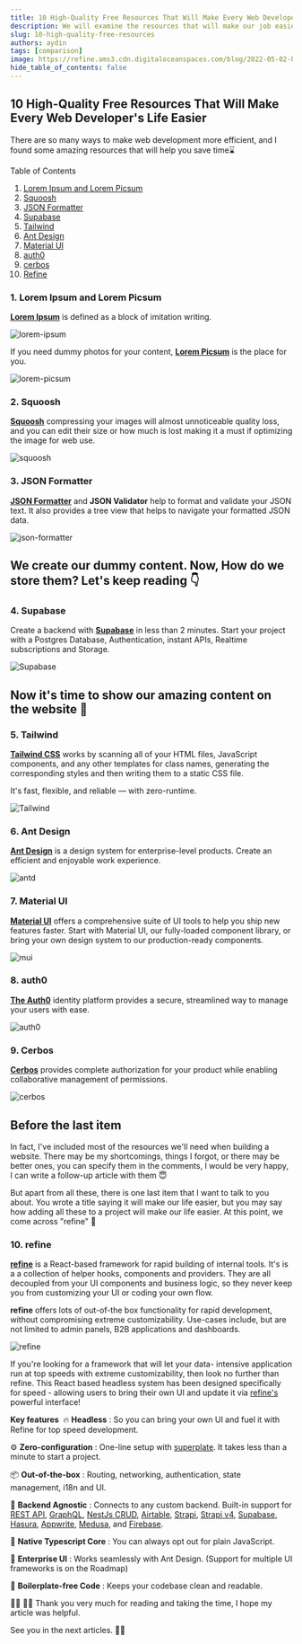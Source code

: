 ```yaml
---
title: 10 High-Quality Free Resources That Will Make Every Web Developer's Life Easier
description: We will examine the resources that will make our job easier when making a website.
slug: 10-high-quality-free-resources
authors: aydin
tags: [comparison]
image: https://refine.ams3.cdn.digitaloceanspaces.com/blog/2022-05-02-high-quality-free-resources/social.jpg
hide_table_of_contents: false
---
```


## 10 High-Quality Free Resources That Will Make Every Web Developer's Life Easier

There are so many ways to make web development more efficient, and I found some amazing resources that will help you save time⌛

<!--truncate-->

Table of Contents

1. [Lorem Ipsum and Lorem Picsum](#lorem)
2. [Squoosh](#squoosh)
3. [JSON Formatter](#json)
4. [Supabase](#supabase)
5. [Tailwind](#tailwind)
6. [Ant Design](#antd)
7. [Material UI](#material-ui)
8. [auth0](#auth0)
9. [cerbos](#cerbos)
10. [Refine](#refine)

### 1. Lorem Ipsum and Lorem Picsum <a name="lorem"></a>

**[Lorem Ipsum](https://www.lipsum.com/)** is defined as a block of imitation writing.

<img src="https://refine.ams3.cdn.digitaloceanspaces.com/blog/2022-05-02-high-quality-free-resources/lorem-ipsum.jpg" alt="lorem-ipsum" />
 
If you need dummy photos for your content, **[Lorem Picsum](https://picsum.photos/)** is the place for you.
 
<img src="https://refine.ams3.cdn.digitaloceanspaces.com/blog/2022-05-02-high-quality-free-resources/lorem-picsum.jpg" alt="lorem-picsum" />

### 2. Squoosh <a name="squoosh"></a>

**[Squoosh](https://squoosh.app/)** compressing your images will almost unnoticeable quality loss, and you can edit their size or how much is lost making it a must if optimizing the image for web use.

<img src="https://refine.ams3.cdn.digitaloceanspaces.com/blog/2022-05-02-high-quality-free-resources/squoosh.jpg" alt="squoosh" />

### 3. JSON Formatter <a name="json"></a>

**[JSON Formatter](https://jsonformatter.org/)** and **JSON Validator** help to format and validate your JSON text. It also provides a tree view that helps to navigate your formatted JSON data.

<img src="https://refine.ams3.cdn.digitaloceanspaces.com/blog/2022-05-02-high-quality-free-resources/json-formatter.jpg" alt="json-formatter" />

## We create our dummy content. Now, How do we store them? Let's keep reading 👇

### 4. Supabase <a name="supabase"></a>

Create a backend with **[Supabase](https://supabase.com/)** in less than 2 minutes. Start your project with a Postgres Database, Authentication, instant APIs, Realtime subscriptions and Storage.

<img src="https://refine.ams3.cdn.digitaloceanspaces.com/blog/2022-05-02-high-quality-free-resources/supabase.jpg" alt="Supabase" />

## Now it's time to show our amazing content on the website 🎉

### 5. Tailwind <a name="tailwind"></a>

**[Tailwind CSS](https://tailwindcss.com/)** works by scanning all of your HTML files, JavaScript components, and any other templates for class names, generating the corresponding styles and then writing them to a static CSS file.

It's fast, flexible, and reliable — with zero-runtime.

<img src="https://refine.ams3.cdn.digitaloceanspaces.com/blog/2022-05-02-high-quality-free-resources/tailwind.jpg" alt="Tailwind" />

### 6. Ant Design <a name="antd"></a>

**[Ant Design](https://ant.design/)** is a design system for enterprise-level products. Create an efficient and enjoyable work experience.

<img src="https://refine.ams3.cdn.digitaloceanspaces.com/blog/2022-05-02-high-quality-free-resources/antd.jpg" alt="antd" />

### 7. Material UI <a name="material-ui"></a>

**[Material UI](https://mui.com/material-ui/getting-started/overview/)** offers a comprehensive suite of UI tools to help you ship new features faster. Start with Material UI, our fully-loaded component library, or bring your own design system to our production-ready components.

<img src="https://refine.ams3.cdn.digitaloceanspaces.com/blog/2022-05-02-high-quality-free-resources/mui.jpg" alt="mui" />


### 8. auth0 <a name="auth0"></a>

**[The Auth0](https://auth0.com/)** identity platform provides a secure, streamlined way to manage your users with ease.

<img src="https://refine.ams3.cdn.digitaloceanspaces.com/blog/2022-05-02-high-quality-free-resources/auth0.jpg" alt="auth0" />


### 9. Cerbos <a name="cerbos"></a>

**[Cerbos](https://cerbos.dev/)** provides complete authorization for your product while enabling collaborative management of permissions.

<img src="https://refine.ams3.cdn.digitaloceanspaces.com/blog/2022-05-02-high-quality-free-resources/cerbos.jpg" alt="cerbos" />

## Before the last item

In fact, I've included most of the resources we'll need when building a website. There may be my shortcomings, things I forgot, or there may be better ones, you can specify them in the comments, I would be very happy, I can write a follow-up article with them 😇

But apart from all these, there is one last item that I want to talk to you about. You wrote a title saying it will make our life easier, but you may say how adding all these to a project will make our life easier. At this point, we come across "refine" 💪

### 10. refine <a name="refine"></a>

**[refine](https://refine.dev/)** is a React-based framework for rapid building of internal tools. It's is a a collection of helper hooks, components and providers. They are all decoupled from your UI components and business logic, so they never keep you from customizing your UI or coding your own flow.

**refine** offers lots of out-of-the box functionality for rapid development, without compromising extreme customizability. Use-cases include, but are not limited to admin panels, B2B applications and dashboards.

<img src="https://refine.ams3.cdn.digitaloceanspaces.com/blog/2022-05-02-high-quality-free-resources/refine.jpg" alt="refine" />


If you're looking for a framework that will let your data- intensive application run at top speeds with extreme customizability, then look no further than refine. This React based headless system has been designed specifically for speed - allowing users to bring their own UI and update it via [refine's](https://refine.dev/docs/) powerful interface!

**Key features**
​
🔥 **Headless** : So you can bring your own UI and fuel it with Refine for top speed development.

⚙️ **Zero-configuration** : One-line setup with [superplate](https://github.com/pankod/superplate). It takes less than a minute to start a project.

📦 **Out-of-the-box** : Routing, networking, authentication, state management, i18n and UI.

🔌 **Backend Agnostic** : Connects to any custom backend. Built-in support for [REST API](https://github.com/refinedev/refine/tree/master/packages/simple-rest), [GraphQL](https://github.com/refinedev/refine/tree/master/packages/graphql), [NestJs CRUD](https://github.com/refinedev/refine/tree/master/packages/nestjsx-crud), [Airtable](https://github.com/refinedev/refine/tree/master/packages/airtable), [Strapi](https://github.com/refinedev/refine/tree/master/packages/strapi), [Strapi v4](https://github.com/refinedev/refine/tree/master/packages/strapi-v4), [Supabase](https://github.com/refinedev/refine/tree/master/packages/supabase), [Hasura](https://github.com/refinedev/refine/tree/master/packages/hasura), [Appwrite](https://github.com/refinedev/refine/tree/master/packages/appwrite), [Medusa](https://github.com/refinedev/refine/tree/master/packages/medusa), and [Firebase](https://firebase.google.com/).

📝 **Native Typescript Core** : You can always opt out for plain JavaScript.

🐜 **Enterprise UI** : Works seamlessly with Ant Design. (Support for multiple UI frameworks is on the Roadmap)

📝 **Boilerplate-free Code** : Keeps your codebase clean and readable.

👩‍💻 🧑‍💻 Thank you very much for reading and taking the time, I hope my article was helpful.

See you in the next articles. 🙋‍♂️
